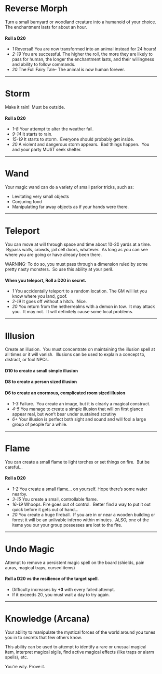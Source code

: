 # Reverse Morph

Turn a small barnyard or woodland creature into a humanoid of your choice.  The enchantment lasts for about an hour.
#### Roll a D20

* _1_   Reversal!  You are now transformed into an animal instead for 24 hours!
* _2-19_  You are successful.  The higher the roll, the more they are likely to pass for human, the longer the enchantment lasts, and their willingness and ability to follow commands.
* _20_    The Full Fairy Tale- The animal is now human forever.

-----

# Storm

Make it rain!  Must be outside.

#### Roll a D20

* _1-8_ Your attempt to alter the weather fail.
* _9-14_  It starts to rain.
* _15-19_ It starts to storm.  Everyone should probably get inside.
* _20_    A violent and dangerous storm appears.  Bad things happen.  You and your party MUST seek shelter.

-----

# Wand
Your magic wand can do a variety of small parlor tricks, such as:
* Levitating very small objects
* Conjuring food
* Manipulating far away objects as if your hands were there.

-----

# Teleport

You can move at will through space and time about 10-20 yards at a time.  Bypass walls, crowds, jail cell doors, whatever.  As long as you can see where you are going or have already been there.

WARNING: To do so, you must pass through a dimension ruled by some pretty nasty monsters.  So use this ability at your peril.

#### When you teleport, Roll a D20 in secret.

* _1_   You accidentally teleport to a random location.  The GM will let you know where you land, goof.
* _2-19_  It goes off without a hitch.  Nice.
* _20_  You return from the netherrealms with a demon in tow.  It may attack you.  It may not.  It will definitely cause some local problems.

-----

# Illusion

Create an illusion.  You must concentrate on maintaining the illusion spell at all times or it will vanish.  Illusions can be used to explain a concept to, distract, or fool NPCs.  

#### D10 to create a small simple illusion
#### D8 to create a person sized illusion
#### D6 to create an enormous, complicated room sized illusion

* _1-3_ Failure.  You create an image, but it is clearly a magical construct.
* _4-5_ You manage to create a simple illusion that will on first glance appear real, but won’t bear under sustained scrutiny
* _6+_  Your illusion is perfect both sight and sound and will fool a large group of people for a while.

-----

# Flame

You can create a small flame to light torches or set things on fire.  But be careful…  

#### Roll a D20

* _1-2_   You create a small flame… on yourself.  Hope there’s some water nearby.
* _3-15_  You create a small, controllable flame.
* _16-19_ Whoops. Fire goes out of control.  Better find a way to put it out quick before it gets out of hand...
* _20_    You create a huge fireball.  If you are in or near a wooden building or forest it will be an unlivable inferno within minutes.  ALSO, one of the items you our your group possesses are lost to the fire.

-----

# Undo Magic

Attempt to remove a persistent magic spell on the board (shields, pain auras, magical traps, cursed items)

#### Roll a D20 vs the resilience of the target spell.

* Difficulty increases by **+3** with every failed attempt. 
* If it exceeds 20, you must wait a day to try again.

-----

# Knowledge (Arcana)

Your ability to manipulate the mystical forces of the world around you tunes you in to secrets that few others know.

This ability can be used to attempt to identify a rare or unusual magical item, interpret magical sigils, find active magical effects (like traps or alarm spells), etc.

You’re wily. Prove it.
